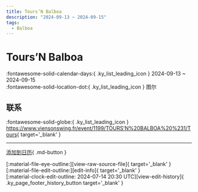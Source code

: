 ```yaml
---
title: Tours’N Balboa
description: "2024-09-13 ~ 2024-09-15"
tags:
  - Balboa
---
```


# Tours’N Balboa 

:fontawesome-solid-calendar-days:{ .ky_list_leading_icon } 2024-09-13 ~ 2024-09-15  
:fontawesome-solid-location-dot:{ .ky_list_leading_icon } 图尔  

## 联系

:fontawesome-solid-globe:{ .ky_list_leading_icon } <https://www.viensonswing.fr/event/1199/TOURS'N%20BALBOA%20%231/Tours>{ target='_blank' }  

---

[添加到日历](https://swing.news/ics/zh-Hans/2024/fr/tours-n-balboa-2024.ics){ .md-button }

<div class="ky_page_footer" markdown>
<div class="ky_page_footer_trailing" markdown="span">
[:material-file-eye-outline:][view-raw-source-file]{ target='_blank' }
[:material-file-edit-outline:][edit-info]{ target='_blank' }
</div>
<div class="ky_page_footer_leading" markdown="span">
[:material-clock-edit-outline: 2024-07-14 20:30 UTC][view-edit-history]{ .ky_page_footer_history_button target='_blank' }
</div>
</div>

[view-raw-source-file]: https://github.com/swingdance/events/blob/main/2024/fr/tours-n-balboa-2024.json "查看原始源文件"
[edit-info]: https://github.com/swingdance/events/issues/new?assignees=&labels=update+event&projects=&template=03-update_entity.yml&title=%5B2024%2Ffr%5D%20Tours%E2%80%99N%20Balboa&region=fr&year=2024&id=tours-n-balboa-2024&name=Tours%E2%80%99N%20Balboa&org_id= "编辑信息"

[view-edit-history]: https://github.com/swingdance/events/commits/main/2024/fr/tours-n-balboa-2024.json "查看编辑历史"
